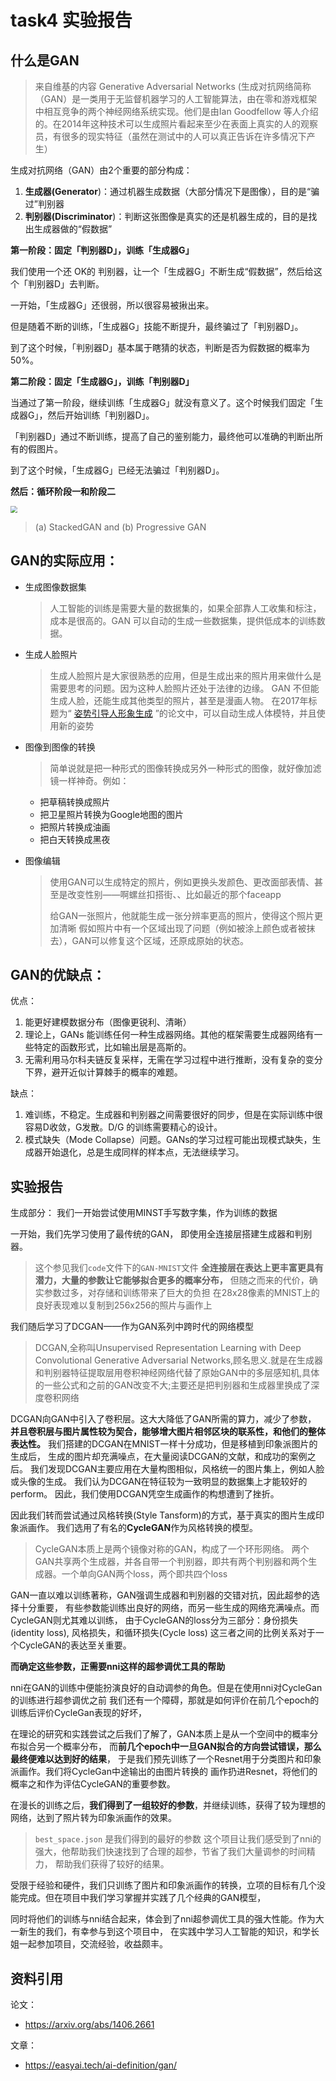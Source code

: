 # task4 实验报告

## 什么是GAN

> 来自维基的内容
> Generative Adversarial Networks  (生成对抗网络简称（GAN）是一类用于无监督机器学习的人工智能算法，由在零和游戏框架中相互竞争的两个神经网络系统实现。他们是由Ian Goodfellow 等人介绍的。在2014年这种技术可以生成照片看起来至少在表面上真实的人的观察员，有很多的现实特征（虽然在测试中的人可以真正告诉在许多情况下产生）

生成对抗网络（GAN）由2个重要的部分构成：

1. **生成器(Generator**)：通过机器生成数据（大部分情况下是图像），目的是“骗过”判别器
2. **判别器(Discriminator**)：判断这张图像是真实的还是机器生成的，目的是找出生成器做的“假数据”

**第一阶段：固定「判别器D」，训练「生成器G」**

我们使用一个还 OK的 判别器，让一个「生成器G」不断生成“假数据”，然后给这个「判别器D」去判断。

一开始，「生成器G」还很弱，所以很容易被揪出来。

但是随着不断的训练，「生成器G」技能不断提升，最终骗过了「判别器D」。

到了这个时候，「判别器D」基本属于瞎猜的状态，判断是否为假数据的概率为50%。

**第二阶段：固定「生成器G」，训练「判别器D」**

当通过了第一阶段，继续训练「生成器G」就没有意义了。这个时候我们固定「生成器G」，然后开始训练「判别器D」。

「判别器D」通过不断训练，提高了自己的鉴别能力，最终他可以准确的判断出所有的假图片。

到了这个时候，「生成器G」已经无法骗过「判别器D」。

**然后：循环阶段一和阶段二**

<img src="https://www.hualigs.cn/image/6059b7283bbb9.jpg" style="zoom:67%;" />

> (a) StackedGAN  and (b) Progressive GAN

## GAN的实际应用：
- 生成图像数据集
  
  > 人工智能的训练是需要大量的数据集的，如果全部靠人工收集和标注，成本是很高的。GAN 可以自动的生成一些数据集，提供低成本的训练数据。
- 生成人脸照片
  > 生成人脸照片是大家很熟悉的应用，但是生成出来的照片用来做什么是需要思考的问题。因为这种人脸照片还处于法律的边缘。
  > GAN 不但能生成人脸，还能生成其他类型的照片，甚至是漫画人物。
  > 在2017年标题为“ [姿势引导人形象生成](https://arxiv.org/abs/1705.09368) ”的论文中，可以自动生成人体模特，并且使用新的姿势
- 图像到图像的转换
  >简单说就是把一种形式的图像转换成另外一种形式的图像，就好像加滤镜一样神奇。例如：
  - 把草稿转换成照片
  - 把卫星照片转换为Google地图的图片
  - 把照片转换成油画
  - 把白天转换成黑夜
- 图像编辑
  > 使用GAN可以生成特定的照片，例如更换头发颜色、更改面部表情、甚至是改变性别——啊螺丝扣搭街、、比如最近的那个faceapp
  > 
  > 给GAN一张照片，他就能生成一张分辨率更高的照片，使得这个照片更加清晰
  > 假如照片中有一个区域出现了问题（例如被涂上颜色或者被抹去），GAN可以修复这个区域，还原成原始的状态。

## GAN的优缺点：

优点：

1. 能更好建模数据分布（图像更锐利、清晰）
2. 理论上，GANs 能训练任何一种生成器网络。其他的框架需要生成器网络有一些特定的函数形式，比如输出层是高斯的。
3. 无需利用马尔科夫链反复采样，无需在学习过程中进行推断，没有复杂的变分下界，避开近似计算棘手的概率的难题。

缺点：

1. 难训练，不稳定。生成器和判别器之间需要很好的同步，但是在实际训练中很容易D收敛，G发散。D/G 的训练需要精心的设计。
2. 模式缺失（Mode Collapse）问题。GANs的学习过程可能出现模式缺失，生成器开始退化，总是生成同样的样本点，无法继续学习。

## 实验报告

生成部分：
我们一开始尝试使用MINST手写数字集，作为训练的数据

一开始，我们先学习使用了最传统的GAN，
即使用全连接层搭建生成器和判别器。
> 这个参见我们`code`文件下的`GAN-MNIST`文件
**全连接层在表达上更丰富更具有潜力，大量的参数让它能够拟合更多的概率分布，**
但随之而来的代价，确实参数过多，对存储和训练带来了巨大的负担
在28x28像素的MNIST上的良好表现难以复制到256x256的照片与画作上

我们随后学习了DCGAN——作为GAN系列中跨时代的网络模型

> DCGAN,全称叫Unsupervised Representation Learning with Deep Convolutional Generative Adversarial Networks,顾名思义.就是在生成器和判别器特征提取层用卷积神经网络代替了原始GAN中的多层感知机,具体的一些公式和之前的GAN改变不大;主要还是把判别器和生成器里换成了深度卷积网络

DCGAN向GAN中引入了卷积层。这大大降低了GAN所需的算力，减少了参数，
**并且卷积层与图片属性较为契合，能够增大图片相邻区块的联系性，和他们的整体表达性。**
我们搭建的DCGAN在MNIST一样十分成功，但是移植到印象派图片的生成后，
生成的图片却充满噪点，在大量阅读DCGAN的文献，和成功的案例之后。
我们发现DCGAN主要应用在大量构图相似，风格统一的图片集上，例如人脸或头像的生成。
我们认为DCGAN在特征较为一致明显的数据集上才能较好的perform。
因此，我们使用DCGAN凭空生成画作的构想遭到了挫折。

因此我们转而尝试通过风格转换(Style Tansform)的方式，基于真实的图片生成印象派画作。
我们选用了有名的**CycleGAN**作为风格转换的模型。

> CycleGAN本质上是两个镜像对称的GAN，构成了一个环形网络。
> 两个GAN共享两个生成器，并各自带一个判别器，即共有两个判别器和两个生成器。一个单向GAN两个loss，两个即共四个loss

GAN一直以难以训练著称，GAN强调生成器和判别器的交错对抗，因此超参的选择十分重要，
有些参数能训练出良好的网络，而另一些生成的网络充满噪点。而CycleGAN则尤其难以训练，
由于CycleGAN的loss分为三部分：身份损失(identity loss), 风格损失，和循环损失(Cycle loss)
这三者之间的比例关系对于一个CycleGAN的表达至关重要。

**而确定这些参数，正需要nni这样的超参调优工具的帮助**

nni在GAN的训练中便能扮演良好的自动调参的角色。但是在使用nni对CycleGan的训练进行超参调优之前
我们还有一个障碍，那就是如何评价在前几个epoch的训练后评价CycleGan表现的好坏，

在理论的研究和实践尝试之后我们了解了，GAN本质上是从一个空间中的概率分布拟合另一个概率分布，
而**前几个epoch中一旦GAN拟合的方向尝试错误，那么最终便难以达到好的结果**，
于是我们预先训练了一个Resnet用于分类图片和印象派画作。我们将CycleGan中途输出的由图片转换的
画作扔进Resnet，将他们的概率之和作为评估CycleGAN的重要参数。

在漫长的训练之后，**我们得到了一组较好的参数**，并继续训练，获得了较为理想的网络，达到了照片转为印象派画作的效果。
> `best_space.json` 是我们得到的最好的参数
这个项目让我们感受到了nni的强大，他帮助我们快速找到了合理的超参，节省了我们大量调参的时间精力，
帮助我们获得了较好的结果。

受限于经验和硬件，我们只训练了图片和印象派画作的转换，立项的目标有几个没能完成。但在项目中我们学习掌握并实践了几个经典的GAN模型，

同时将他们的训练与nni结合起来，体会到了nni超参调优工具的强大性能。作为大一新生的我们，有幸参与到这个项目中，
在实践中学习人工智能的知识，和学长姐一起参加项目，交流经验，收益颇丰。

## 资料引用

论文：

- https://arxiv.org/abs/1406.2661

文章：

- https://easyai.tech/ai-definition/gan/ 